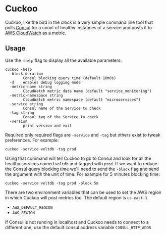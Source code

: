 # Cuckoo

Cuckoo, like the bird in the clock is a very simple command line tool that polls
[Consul][consul] for a count of healthy instances of a service and posts it to
[AWS CloudWatch][cloudwatch] as a metric.

## Usage

Use the `-help` flag to display all the available parameters:

    cuckoo -help
      -block duration
            Consul blocking query time (default 10m0s)
      -d    enables debug logging mode
      -metric-name string
            CloudWatch metric data name (default "service_monitoring")
      -metric-namespace string
            CloudWatch metric namespace (default "microservices")
      -service string
            Consul name of the Service to check
      -tag string
            Consul tag of the Service to check
      -version
            print version and exit

Required only required flags are `-service` and `-tag` but others exist to tweak
preferences. For example:

    cuckoo -service voltdb -tag prod

Using that command will tell Cuckoo to go to Consul and look for all the healthy
services named `voltdb` and tagged with `prod`. If we want to reduce the Consul
query blocking time we'll need to send the `-block` flag and send the argument
with the unit of time. For example for 5 minutes blocking time:

    cuckoo -service voltdb -tag prod -block 5m

There are two environment variables that can be used to set the AWS region in
which Cuckoo will post metrics too. The default region is `us-east-1`

- `AWS_DEFAULT_REGION`
- `AWS_REGION`

If Consul is not running in localhost and Cuckoo needs to connect to a different
one, use the default consul address variable `CONSUL_HTTP_ADDR`

[consul]: https://www.consul.io
[cloudwatch]: https://aws.amazon.com/cloudwatch/
